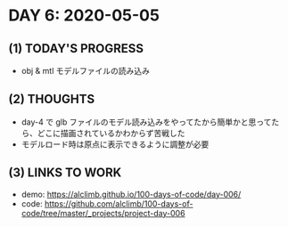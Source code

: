 # DAY 6: 2020-05-05
## (1) TODAY'S PROGRESS
- obj & mtl モデルファイルの読み込み

## (2) THOUGHTS
- day-4 で glb ファイルのモデル読み込みをやってたから簡単かと思ってたら、どこに描画されているかわからず苦戦した
- モデルロード時は原点に表示できるように調整が必要

## (3) LINKS TO WORK
- demo: https://alclimb.github.io/100-days-of-code/day-006/
- code: https://github.com/alclimb/100-days-of-code/tree/master/_projects/project-day-006
